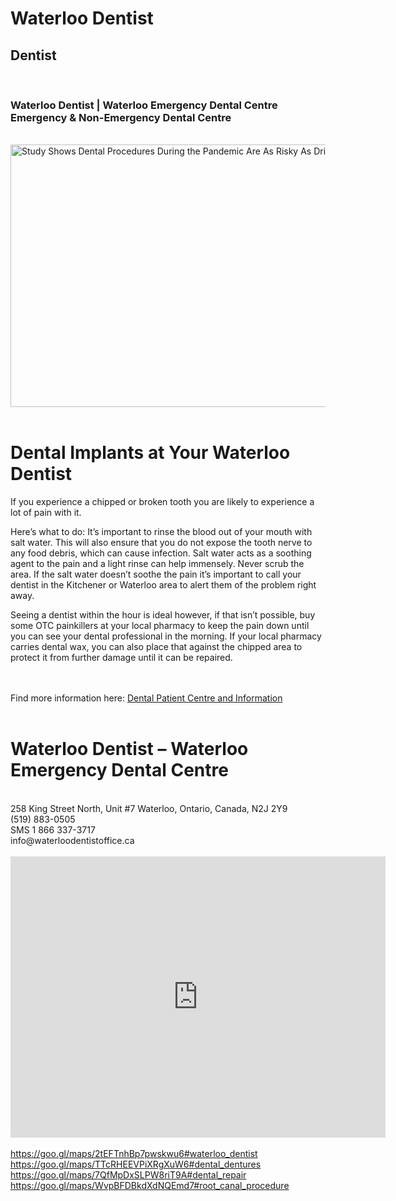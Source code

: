 <!DOCTYPE html>
<html>
<head>
	<title>Waterloo Dentist | Waterloo Emergency Dental Centre</title>
</head>
<body>
<div class="mbr-container">
<h1>Waterloo Dentist
</h1>
<h2>Dentist</h2><br>
<h3>Waterloo Dentist | Waterloo Emergency Dental Centre Emergency & Non-Emergency Dental Centre</h3>
</div>
<br>
<img width="920" height="420" alt="Study Shows Dental Procedures During the Pandemic Are As Risky As Drinking A Glass Of Water" data-srcset="https://cdn-bcljp.nitrocdn.com/ovkaxEtExBAfFcPCUcEDCeHifuOjmqJj/assets/static/optimized/rev-46b497f/wp-content/uploads/2021/06/study-shows-dental-procedures-during-the-pandemic-are-as-risky-as-drinking-a-glass-of-water-200x133.jpg 200w, https://cdn-bcljp.nitrocdn.com/ovkaxEtExBAfFcPCUcEDCeHifuOjmqJj/assets/static/optimized/rev-46b497f/wp-content/uploads/2021/06/study-shows-dental-procedures-during-the-pandemic-are-as-risky-as-drinking-a-glass-of-water-400x267.jpg 400w, https://cdn-bcljp.nitrocdn.com/ovkaxEtExBAfFcPCUcEDCeHifuOjmqJj/assets/static/optimized/rev-46b497f/wp-content/uploads/2021/06/study-shows-dental-procedures-during-the-pandemic-are-as-risky-as-drinking-a-glass-of-water-600x400.jpg 600w, https://cdn-bcljp.nitrocdn.com/ovkaxEtExBAfFcPCUcEDCeHifuOjmqJj/assets/static/optimized/rev-46b497f/wp-content/uploads/2021/06/study-shows-dental-procedures-during-the-pandemic-are-as-risky-as-drinking-a-glass-of-water-800x533.jpg 800w, https://cdn-bcljp.nitrocdn.com/ovkaxEtExBAfFcPCUcEDCeHifuOjmqJj/assets/static/optimized/rev-46b497f/wp-content/uploads/2021/06/study-shows-dental-procedures-during-the-pandemic-are-as-risky-as-drinking-a-glass-of-water-1200x800.jpg 1200w, https://cdn-bcljp.nitrocdn.com/ovkaxEtExBAfFcPCUcEDCeHifuOjmqJj/assets/static/optimized/rev-46b497f/wp-content/uploads/2021/06/study-shows-dental-procedures-during-the-pandemic-are-as-risky-as-drinking-a-glass-of-water.jpg 2048w" data-sizes="auto" data-lazy-src="https://cdn-bcljp.nitrocdn.com/ovkaxEtExBAfFcPCUcEDCeHifuOjmqJj/assets/static/optimized/rev-46b497f/wp-content/uploads/2021/06/study-shows-dental-procedures-during-the-pandemic-are-as-risky-as-drinking-a-glass-of-water.jpg" nitro-lazy-srcset="https://cdn-bcljp.nitrocdn.com/ovkaxEtExBAfFcPCUcEDCeHifuOjmqJj/assets/static/optimized/rev-46b497f/wp-content/uploads/2021/06/study-shows-dental-procedures-during-the-pandemic-are-as-risky-as-drinking-a-glass-of-water-200x133.jpg 200w, https://cdn-bcljp.nitrocdn.com/ovkaxEtExBAfFcPCUcEDCeHifuOjmqJj/assets/static/optimized/rev-46b497f/wp-content/uploads/2021/06/study-shows-dental-procedures-during-the-pandemic-are-as-risky-as-drinking-a-glass-of-water-400x267.jpg 400w, https://cdn-bcljp.nitrocdn.com/ovkaxEtExBAfFcPCUcEDCeHifuOjmqJj/assets/static/optimized/rev-46b497f/wp-content/uploads/2021/06/study-shows-dental-procedures-during-the-pandemic-are-as-risky-as-drinking-a-glass-of-water-600x400.jpg 600w, https://cdn-bcljp.nitrocdn.com/ovkaxEtExBAfFcPCUcEDCeHifuOjmqJj/assets/static/optimized/rev-46b497f/wp-content/uploads/2021/06/study-shows-dental-procedures-during-the-pandemic-are-as-risky-as-drinking-a-glass-of-water-800x533.jpg 800w, https://cdn-bcljp.nitrocdn.com/ovkaxEtExBAfFcPCUcEDCeHifuOjmqJj/assets/static/optimized/rev-46b497f/wp-content/uploads/2021/06/study-shows-dental-procedures-during-the-pandemic-are-as-risky-as-drinking-a-glass-of-water-1200x800.jpg 1200w, https://cdn-bcljp.nitrocdn.com/ovkaxEtExBAfFcPCUcEDCeHifuOjmqJj/assets/static/optimized/rev-46b497f/wp-content/uploads/2021/06/study-shows-dental-procedures-during-the-pandemic-are-as-risky-as-drinking-a-glass-of-water.jpg 2048w" nitro-lazy-src="https://cdn-bcljp.nitrocdn.com/ovkaxEtExBAfFcPCUcEDCeHifuOjmqJj/assets/static/optimized/rev-46b497f/wp-content/uploads/2021/06/study-shows-dental-procedures-during-the-pandemic-are-as-risky-as-drinking-a-glass-of-water.jpg" class="attachment-full size-full lazyload wp-post-image lazyautosizes lazyloaded" nitro-lazy-empty="" id="MjMyOjE4NDI=-1" src="https://cdn-bcljp.nitrocdn.com/ovkaxEtExBAfFcPCUcEDCeHifuOjmqJj/assets/static/optimized/rev-46b497f/wp-content/uploads/2021/06/study-shows-dental-procedures-during-the-pandemic-are-as-risky-as-drinking-a-glass-of-water.jpg" sizes="485px" srcset="https://cdn-bcljp.nitrocdn.com/ovkaxEtExBAfFcPCUcEDCeHifuOjmqJj/assets/static/optimized/rev-46b497f/wp-content/uploads/2021/06/study-shows-dental-procedures-during-the-pandemic-are-as-risky-as-drinking-a-glass-of-water-200x133.jpg 200w, https://cdn-bcljp.nitrocdn.com/ovkaxEtExBAfFcPCUcEDCeHifuOjmqJj/assets/static/optimized/rev-46b497f/wp-content/uploads/2021/06/study-shows-dental-procedures-during-the-pandemic-are-as-risky-as-drinking-a-glass-of-water-400x267.jpg 400w, https://cdn-bcljp.nitrocdn.com/ovkaxEtExBAfFcPCUcEDCeHifuOjmqJj/assets/static/optimized/rev-46b497f/wp-content/uploads/2021/06/study-shows-dental-procedures-during-the-pandemic-are-as-risky-as-drinking-a-glass-of-water-600x400.jpg 600w, https://cdn-bcljp.nitrocdn.com/ovkaxEtExBAfFcPCUcEDCeHifuOjmqJj/assets/static/optimized/rev-46b497f/wp-content/uploads/2021/06/study-shows-dental-procedures-during-the-pandemic-are-as-risky-as-drinking-a-glass-of-water-800x533.jpg 800w, https://cdn-bcljp.nitrocdn.com/ovkaxEtExBAfFcPCUcEDCeHifuOjmqJj/assets/static/optimized/rev-46b497f/wp-content/uploads/2021/06/study-shows-dental-procedures-during-the-pandemic-are-as-risky-as-drinking-a-glass-of-water-1200x800.jpg 1200w, https://cdn-bcljp.nitrocdn.com/ovkaxEtExBAfFcPCUcEDCeHifuOjmqJj/assets/static/optimized/rev-46b497f/wp-content/uploads/2021/06/study-shows-dental-procedures-during-the-pandemic-are-as-risky-as-drinking-a-glass-of-water.jpg 2048w">
 <br> <br>

<h1>Dental Implants at Your Waterloo Dentist</h1>
<p>
If you experience a chipped or broken tooth you are likely to experience a lot of pain with it.

Here’s what to do: It’s important to rinse the blood out of your mouth with salt water. This will also ensure that you do not expose the tooth nerve to any food debris, which can cause infection. Salt water acts as a soothing agent to the pain and a light rinse can help immensely. Never scrub the area. If the salt water doesn’t soothe the pain it’s important to call your dentist in the Kitchener or Waterloo area to alert them of the problem right away.

Seeing a dentist within the hour is ideal however, if that isn’t possible, buy some OTC painkillers at your local pharmacy to keep the pain down until you can see your dental professional in the morning. If your local pharmacy carries dental wax, you can also place that against the chipped area to protect it from further damage until it can be repaired.

</p>
<br><br>Find more information here: <a href="https://www.waterloodentistoffice.ca/">Dental Patient Centre and Information</a><br><br>

<h1>Waterloo Dentist – Waterloo Emergency Dental Centre</h1><br>
258 King Street North, Unit #7 Waterloo, Ontario, Canada, N2J 2Y9<br>
(519) 883-0505<br>
SMS 1 866 337-3717<br>
info@waterloodentistoffice.ca<br><br>
<iframe src="https://www.google.com/maps/embed?pb=!1m14!1m8!1m3!1d11580.83284665527!2d-80.524831!3d43.47712500000001!3m2!1i1024!2i768!4f13.1!3m3!1m2!1s0x0%3A0xf4add8cb466ac9b3!2sWaterloo%20Emergency%20Dental%20Centre!5e0!3m2!1sen!2sus!4v1629774736393!5m2!1sen!2sus" width="600" height="450" style="border:0;" allowfullscreen="" loading="lazy"></iframe>
<br>
<br>
<a href="https://goo.gl/maps/2tEFTnhBp7pwskwu6#waterloo_dentist">https://goo.gl/maps/2tEFTnhBp7pwskwu6#waterloo_dentist<br>
<a href="https://goo.gl/maps/TTcRHEEVPiXRgXuW6#dental_dentures">https://goo.gl/maps/TTcRHEEVPiXRgXuW6#dental_dentures<br>
<a href="https://goo.gl/maps/7QfMpDxSLPW8riT9A#dental_repair">https://goo.gl/maps/7QfMpDxSLPW8riT9A#dental_repair<br>
<a href="https://goo.gl/maps/WvpBFDBkdXdNQEmd7#root_canal_procedure">https://goo.gl/maps/WvpBFDBkdXdNQEmd7#root_canal_procedure<br>

<br><br><br><br>
  </div>
</body>
</html>
